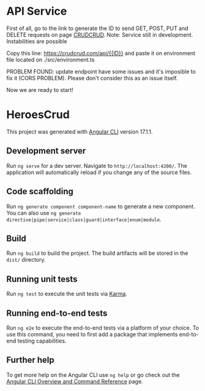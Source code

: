 # API Service

First of all, go to the link to generate the ID to send GET, POST, PUT and DELETE requests on page [CRUDCRUD](https://crudcrud.com/). Note: Service still in development. Instabilities are possible

Copy this line: https://crudcrud.com/api/{{ID}} and paste it on environment file located on ./src/environment.ts

PROBLEM FOUND: update endpoint have some issues and it's imposible to fix it (CORS PROBLEM). Please don't consider this as an issue itself.

Now we are ready to start!

# HeroesCrud

This project was generated with [Angular CLI](https://github.com/angular/angular-cli) version 17.1.1.

## Development server

Run `ng serve` for a dev server. Navigate to `http://localhost:4200/`. The application will automatically reload if you change any of the source files.

## Code scaffolding

Run `ng generate component component-name` to generate a new component. You can also use `ng generate directive|pipe|service|class|guard|interface|enum|module`.

## Build

Run `ng build` to build the project. The build artifacts will be stored in the `dist/` directory.

## Running unit tests

Run `ng test` to execute the unit tests via [Karma](https://karma-runner.github.io).

## Running end-to-end tests

Run `ng e2e` to execute the end-to-end tests via a platform of your choice. To use this command, you need to first add a package that implements end-to-end testing capabilities.

## Further help

To get more help on the Angular CLI use `ng help` or go check out the [Angular CLI Overview and Command Reference](https://angular.io/cli) page.
